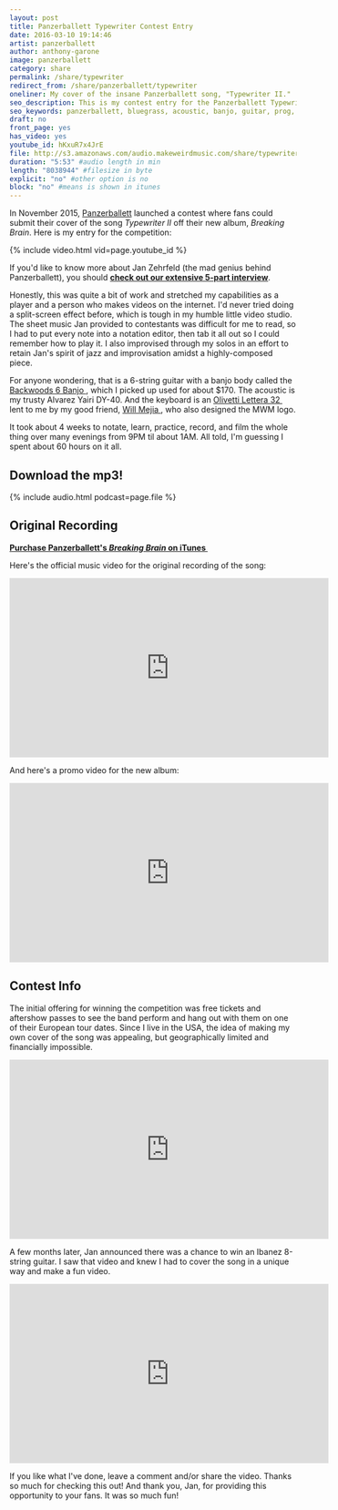 ```yaml
---
layout: post
title: Panzerballett Typewriter Contest Entry
date: 2016-03-10 19:14:46
artist: panzerballett
author: anthony-garone
image: panzerballett
category: share
permalink: /share/typewriter
redirect_from: /share/panzerballett/typewriter
oneliner: My cover of the insane Panzerballett song, "Typewriter II."
seo_description: This is my contest entry for the Panzerballett Typewriter II cover contest.
seo_keywords: panzerballett, bluegrass, acoustic, banjo, guitar, prog, metal
draft: no
front_page: yes
has_video: yes
youtube_id: hKxuR7x4JrE
file: http://s3.amazonaws.com/audio.makeweirdmusic.com/share/typewriter/typewriter.mp3
duration: "5:53" #audio length in min
length: "8038944" #filesize in byte
explicit: "no" #other option is no
block: "no" #means is shown in itunes
---
```

In November 2015, [Panzerballett](/discover/panzerballett) launched a contest where fans could submit their cover of the song *Typewriter II* off their new album, *Breaking Brain*. Here is my entry for the competition:

{% include video.html vid=page.youtube_id %}

If you'd like to know more about Jan Zehrfeld (the mad genius behind Panzerballett), you should **[check out our extensive 5-part interview](/interview/jan-zehrfeld)**.

Honestly, this was quite a bit of work and stretched my capabilities as a player and a person who makes videos on the internet. I'd never tried doing a split-screen effect before, which is tough in my humble little video studio. The sheet music Jan provided to contestants was difficult for me to read, so I had to put every note into a notation editor, then tab it all out so I could remember how to play it. I also improvised through my solos in an effort to retain Jan's spirit of jazz and improvisation amidst a highly-composed piece.

For anyone wondering, that is a 6-string guitar with a banjo body called the [Backwoods 6 Banjo&nbsp;<i class="non-mwm far fa-external-link-square"></i>](http://www.deanguitars.com/query?upc=819998000554), which I picked up used for about $170. The acoustic is my trusty Alvarez Yairi DY-40. And the keyboard is an [Olivetti Lettera 32&nbsp;<i class="non-mwm far fa-external-link-square"></i>](https://en.wikipedia.org/wiki/Olivetti_Lettera_32) lent to me by my good friend, [Will Mejia&nbsp;<i class="non-mwm far fa-external-link-square"></i>](http://elevatingideas.com), who also designed the MWM logo.

It took about 4 weeks to notate, learn, practice, record, and film the whole thing over many evenings from 9PM til about 1AM. All told, I'm guessing I spent about 60 hours on it all.

## Download the mp3!

{% include audio.html podcast=page.file %}

## Original Recording

**[Purchase Panzerballett's *Breaking Brain* on iTunes&nbsp;<i class="non-mwm far fa-external-link-square"></i>](https://itunes.apple.com/us/album/breaking-brain/id1043463853)**

Here's the official music video for the original recording of the song:

<div class="video-wrapper"><iframe width="560" height="315" src="https://www.youtube.com/embed/5OGoftbnqLM?rel=0" frameborder="0" allowfullscreen></iframe></div>

And here's a promo video for the new album:

<div class="video-wrapper"><iframe width="560" height="315" src="https://www.youtube.com/embed/bEdh3IjJ9Gk?rel=0" frameborder="0" allowfullscreen></iframe></div>

## Contest Info

The initial offering for winning the competition was free tickets and aftershow passes to see the band perform and hang out with them on one of their European tour dates. Since I live in the USA, the idea of making my own cover of the song was appealing, but geographically limited and financially impossible.

<div class="video-wrapper"><iframe width="560" height="315" src="https://www.youtube.com/embed/Isvjirm1K8M?rel=0" frameborder="0" allowfullscreen></iframe></div>

A few months later, Jan announced there was a chance to win an Ibanez 8-string guitar. I saw that video and knew I had to cover the song in a unique way and make a fun video.

<div class="video-wrapper"><iframe width="560" height="315" src="https://www.youtube.com/embed/RbtWb6edQJ8?rel=0" frameborder="0" allowfullscreen></iframe></div>

If you like what I've done, leave a comment and/or share the video. Thanks so much for checking this out! And thank you, Jan, for providing this opportunity to your fans. It was so much fun!
